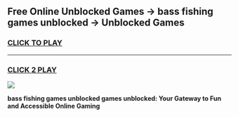 
## Free Online Unblocked Games → bass fishing games unblocked → Unblocked Games
<h3>
<a href="https://premium.freeplayer.one?title=bass_fishing_games_unblocked&ref=21F">CLICK TO PLAY</a></h3>
<hr>

<h3>
<a href="https://premium.freeplayer.one?title=bass_fishing_games_unblocked&ref=21F">CLICK 2 PLAY</a>
  
</h3>

<a href="https://premium.freeplayer.one?title=bass_fishing_games_unblocked&ref=21F/"><img src="https://clearcache.store/games.png"></a>


**bass fishing games unblocked games unblocked: Your Gateway to Fun and Accessible Online Gaming**
